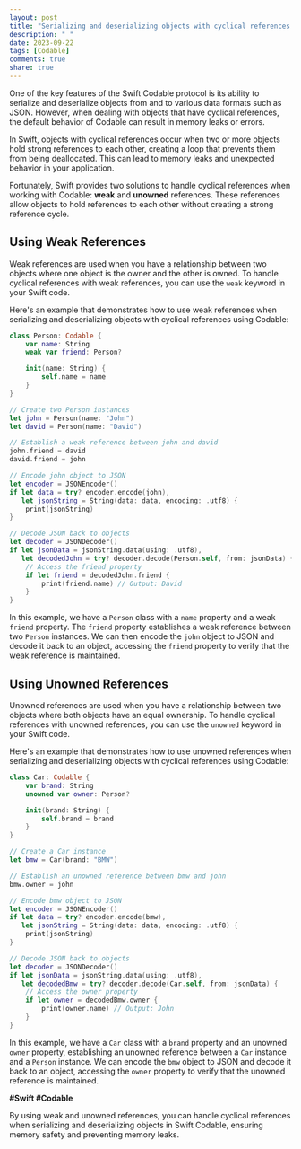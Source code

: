 ```yaml
---
layout: post
title: "Serializing and deserializing objects with cyclical references using weak and unowned references in Swift Codable"
description: " "
date: 2023-09-22
tags: [Codable]
comments: true
share: true
---
```


One of the key features of the Swift Codable protocol is its ability to serialize and deserialize objects from and to various data formats such as JSON. However, when dealing with objects that have cyclical references, the default behavior of Codable can result in memory leaks or errors.

In Swift, objects with cyclical references occur when two or more objects hold strong references to each other, creating a loop that prevents them from being deallocated. This can lead to memory leaks and unexpected behavior in your application.

Fortunately, Swift provides two solutions to handle cyclical references when working with Codable: **weak** and **unowned** references. These references allow objects to hold references to each other without creating a strong reference cycle.

## Using Weak References

Weak references are used when you have a relationship between two objects where one object is the owner and the other is owned. To handle cyclical references with weak references, you can use the `weak` keyword in your Swift code.

Here's an example that demonstrates how to use weak references when serializing and deserializing objects with cyclical references using Codable:

```swift
class Person: Codable {
    var name: String
    weak var friend: Person?

    init(name: String) {
        self.name = name
    }
}

// Create two Person instances
let john = Person(name: "John")
let david = Person(name: "David")

// Establish a weak reference between john and david
john.friend = david
david.friend = john

// Encode john object to JSON
let encoder = JSONEncoder()
if let data = try? encoder.encode(john),
   let jsonString = String(data: data, encoding: .utf8) {
    print(jsonString)
}

// Decode JSON back to objects
let decoder = JSONDecoder()
if let jsonData = jsonString.data(using: .utf8),
   let decodedJohn = try? decoder.decode(Person.self, from: jsonData) {
    // Access the friend property
    if let friend = decodedJohn.friend {
        print(friend.name) // Output: David
    }
}
```

In this example, we have a `Person` class with a `name` property and a weak `friend` property. The `friend` property establishes a weak reference between two `Person` instances. We can then encode the `john` object to JSON and decode it back to an object, accessing the `friend` property to verify that the weak reference is maintained.

## Using Unowned References

Unowned references are used when you have a relationship between two objects where both objects have an equal ownership. To handle cyclical references with unowned references, you can use the `unowned` keyword in your Swift code.

Here's an example that demonstrates how to use unowned references when serializing and deserializing objects with cyclical references using Codable:

```swift
class Car: Codable {
    var brand: String
    unowned var owner: Person?

    init(brand: String) {
        self.brand = brand
    }
}

// Create a Car instance
let bmw = Car(brand: "BMW")

// Establish an unowned reference between bmw and john
bmw.owner = john

// Encode bmw object to JSON
let encoder = JSONEncoder()
if let data = try? encoder.encode(bmw),
   let jsonString = String(data: data, encoding: .utf8) {
    print(jsonString)
}

// Decode JSON back to objects
let decoder = JSONDecoder()
if let jsonData = jsonString.data(using: .utf8),
   let decodedBmw = try? decoder.decode(Car.self, from: jsonData) {
    // Access the owner property
    if let owner = decodedBmw.owner {
        print(owner.name) // Output: John
    }
}
```

In this example, we have a `Car` class with a `brand` property and an unowned `owner` property, establishing an unowned reference between a `Car` instance and a `Person` instance. We can encode the `bmw` object to JSON and decode it back to an object, accessing the `owner` property to verify that the unowned reference is maintained.

**#Swift #Codable**

By using weak and unowned references, you can handle cyclical references when serializing and deserializing objects in Swift Codable, ensuring memory safety and preventing memory leaks.